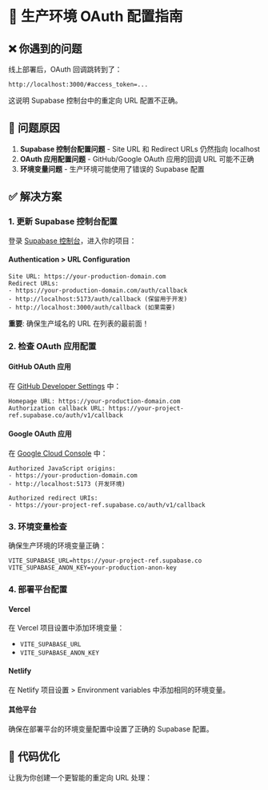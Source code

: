# 🚀 生产环境 OAuth 配置指南

## ❌ 你遇到的问题

线上部署后，OAuth 回调跳转到了：
```
http://localhost:3000/#access_token=...
```

这说明 Supabase 控制台中的重定向 URL 配置不正确。

## 🎯 问题原因

1. **Supabase 控制台配置问题** - Site URL 和 Redirect URLs 仍然指向 localhost
2. **OAuth 应用配置问题** - GitHub/Google OAuth 应用的回调 URL 可能不正确
3. **环境变量问题** - 生产环境可能使用了错误的 Supabase 配置

## ✅ 解决方案

### 1. 更新 Supabase 控制台配置

登录 [Supabase 控制台](https://supabase.com/dashboard)，进入你的项目：

#### Authentication > URL Configuration

```
Site URL: https://your-production-domain.com
Redirect URLs:
- https://your-production-domain.com/auth/callback
- http://localhost:5173/auth/callback (保留用于开发)
- http://localhost:3000/auth/callback (如果需要)
```

**重要**: 确保生产域名的 URL 在列表的最前面！

### 2. 检查 OAuth 应用配置

#### GitHub OAuth 应用
在 [GitHub Developer Settings](https://github.com/settings/developers) 中：

```
Homepage URL: https://your-production-domain.com
Authorization callback URL: https://your-project-ref.supabase.co/auth/v1/callback
```

#### Google OAuth 应用
在 [Google Cloud Console](https://console.cloud.google.com/) 中：

```
Authorized JavaScript origins:
- https://your-production-domain.com
- http://localhost:5173 (开发环境)

Authorized redirect URIs:
- https://your-project-ref.supabase.co/auth/v1/callback
```

### 3. 环境变量检查

确保生产环境的环境变量正确：

```env
VITE_SUPABASE_URL=https://your-project-ref.supabase.co
VITE_SUPABASE_ANON_KEY=your-production-anon-key
```

### 4. 部署平台配置

#### Vercel
在 Vercel 项目设置中添加环境变量：
- `VITE_SUPABASE_URL`
- `VITE_SUPABASE_ANON_KEY`

#### Netlify
在 Netlify 项目设置 > Environment variables 中添加相同的环境变量。

#### 其他平台
确保在部署平台的环境变量配置中设置了正确的 Supabase 配置。

## 🔧 代码优化

让我为你创建一个更智能的重定向 URL 处理：